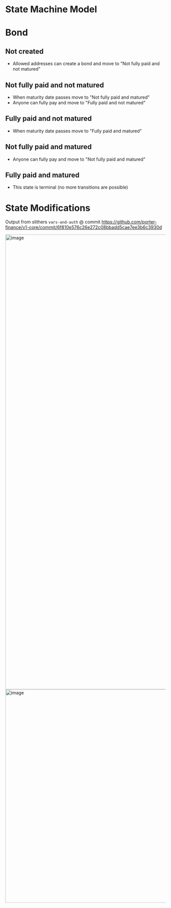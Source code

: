 # State Machine Model

# Bond

## Not created

- Allowed addresses can create a bond and move to "Not fully paid and not matured"

## Not fully paid and not matured

- When maturity date passes move to "Not fully paid and matured"
- Anyone can fully pay and move to "Fully paid and not matured"

## Fully paid and not matured

- When maturity date passes move to "Fully paid and matured"

## Not fully paid and matured

- Anyone can fully pay and move to "Not fully paid and matured"

## Fully paid and matured

- This state is terminal (no more transitions are possible)

# State Modifications

Output from slithers `vars-and-auth` @ commit https://github.com/porter-finance/v1-core/commit/6f810e576c26e272c08bbadd5cae7ee3b6c3930d

<img width="1431" alt="image" src="https://user-images.githubusercontent.com/15036618/159794711-3c244724-ca4b-49a6-b515-c69a5c6ec0e6.png">

<img width="671" alt="image" src="https://user-images.githubusercontent.com/15036618/159794739-1fc7f812-93e1-42fc-8313-523a09b978cd.png">
